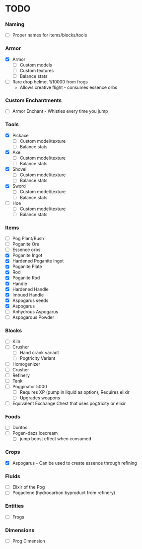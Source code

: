 # TODO

### Naming

- [ ] Proper names for items/blocks/tools

### Armor

- [x] Armor
  - [ ]  Custom models
  - [ ]  Custom textures
  - [ ]  Balance stats
- [ ] Rare drop helmet 1/10000 from frogs
  - Allows creative flight - consumes essence orbs

### Custom Enchantments

- [ ] Armor Enchant - Whistles every time you jump

### Tools

- [x] Pickaxe
  - [ ] Custom model/texture
  - [ ] Balance stats
- [x] Axe
  - [ ] Custom model/texture
  - [ ] Balance stats
- [x] Shovel
  - [ ] Custom model/texture
  - [ ] Balance stats
- [x] Sword
  - [ ] Custom model/texture
  - [ ] Balance stats
- [ ] Hoe
  - [ ] Custom model/texture
  - [ ] Balance stats

### Items

- [ ] Pog Plant/Bush
- [ ] Poganite Ore
- [ ] Essence orbs
- [x] Poganite Ingot
- [x] Hardened Poganite Ingot
- [x] Poganite Plate
- [x] Rod
- [x] Poganite Rod
- [x] Handle
- [x] Hardened Handle
- [x] Imbued Handle
- [x] Aspogarus seeds
- [x] Aspogarus
- [ ] Anhydrous Aspogarus
- [ ] Aspogarous Powder

### Blocks

- [ ] Kiln
- [ ] Crusher
  - [ ] Hand crank variant
  - [ ] Pogtricity Variant
- [ ] Homogenizer
- [ ] Crusher
- [ ] Refinery
- [ ] Tank
- [ ] Pogginator 5000
  - [ ]  Requires XP (pump in liquid as option), Requires elixir
  - [ ]  Upgrades weapons
- [ ] Equivalent Exchange Chest that uses pogtricity or elixir

### Foods

- [ ] Doritos
- [ ] Pogen-dazs icecream
  - [ ] jump boost effect when consumed

### Crops

- [x] Aspogarus - Can be used to create essence through refining

### Fluids

- [ ] Elixir of the Pog
- [ ] Pogadiene (hydrocarbon byproduct from refinery)

### Entities

- [ ] Frogs

### Dimensions

- [ ] Prog Dimension
